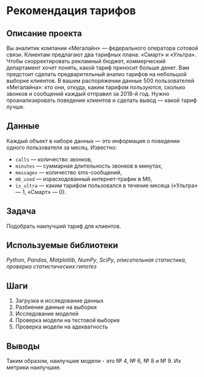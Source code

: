 # Рекомендация тарифов

## Описание проекта

Вы аналитик компании «Мегалайн» — федерального оператора сотовой связи. Клиентам предлагают два тарифных плана: «Смарт» и «Ультра». Чтобы скорректировать рекламный бюджет, коммерческий департамент хочет понять, какой тариф приносит больше денег.
Вам предстоит сделать предварительный анализ тарифов на небольшой выборке клиентов. В вашем распоряжении данные 500 пользователей «Мегалайна»: кто они, откуда, каким тарифом пользуются, сколько звонков и сообщений каждый отправил за 2018-й год. Нужно проанализировать поведение клиентов и сделать вывод — какой тариф лучше.

## Данные

Каждый объект в наборе данных — это информация о поведении одного пользователя за месяц. Известно:
- `сalls` — количество звонков,
- `minutes` — суммарная длительность звонков в минутах,
- `messages` — количество sms-сообщений,
- `mb_used` — израсходованный интернет-трафик в Мб,
- `is_ultra` — каким тарифом пользовался в течение месяца («Ультра» — 1, «Смарт» — 0).

## Задача

Подобрать наилучший тариф для клиентов.

## Используемые библиотеки
*Python*, *Pandas*, *Matplotlib*, *NumPy*, *SciPy*, *описательная статистика*, *проверка статистических гипотез*

## Шаги

1. Загрузка и исследование данных
2. Разбиение данные на выборки
3. Исследование моделей
4. Проверка модели на тестовой выборке
5. Проверка модели на адекватность

## Выводы

Таким образом, наилучшие модели - это № 4, № 6, № 8 и № 9. Их метрики наилучшие.
